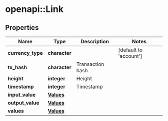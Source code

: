 # openapi::Link


## Properties
Name | Type | Description | Notes
------------ | ------------- | ------------- | -------------
**currency_type** | **character** |  | [default to &#39;account&#39;]
**tx_hash** | **character** | Transaction hash | 
**height** | **integer** | Height | 
**timestamp** | **integer** | Timestamp | 
**input_value** | [**Values**](values.md) |  | 
**output_value** | [**Values**](values.md) |  | 
**values** | [**Values**](values.md) |  | 


